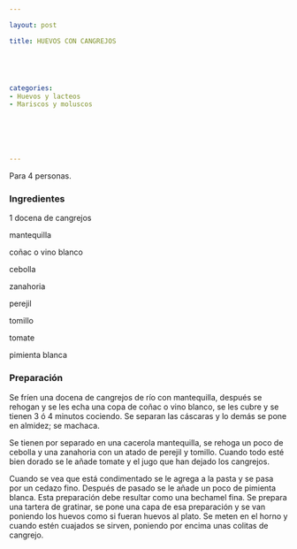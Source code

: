 ```yaml
---

layout: post

title: HUEVOS CON CANGREJOS





categories:
- Huevos y lacteos
- Mariscos y moluscos






---
```


Para 4 personas.

<h3>Ingredientes</h3>

1 docena de cangrejos

mantequilla

coñac o vino blanco

cebolla

zanahoria

perejil

tomillo

tomate

pimienta blanca

<h3>Preparación</h3>

Se fríen una docena de cangrejos de río con mantequilla, después se rehogan y se les echa una copa de coñac o vino blanco, se les cubre y se tienen 3 ó 4 minutos cociendo. Se separan las cáscaras y lo demás se pone en almidez; se machaca.

Se tienen por separado en una cacerola mantequilla, se rehoga un poco de cebolla y una zanahoria con un atado de perejil y tomillo. Cuando todo esté bien dorado se le añade tomate y el jugo que han dejado los cangrejos.

Cuando se vea que está condimentado se le agrega a la pasta y se pasa por un cedazo fino. Después de pasado se le añade un poco de pimienta blanca. Esta preparación debe resultar como una bechamel fina. Se prepara una tartera de gratinar, se pone una capa de esa preparación y se van poniendo los huevos como si fueran huevos al plato. Se meten en el horno y cuando estén cuajados se sirven, poniendo por encima unas colitas de cangrejo.